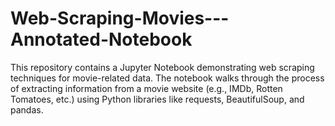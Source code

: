 # Web-Scraping-Movies---Annotated-Notebook
This repository contains a Jupyter Notebook demonstrating web scraping techniques for movie-related data. The notebook walks through the process of extracting information from a movie website (e.g., IMDb, Rotten Tomatoes, etc.) using Python libraries like requests, BeautifulSoup, and pandas.
